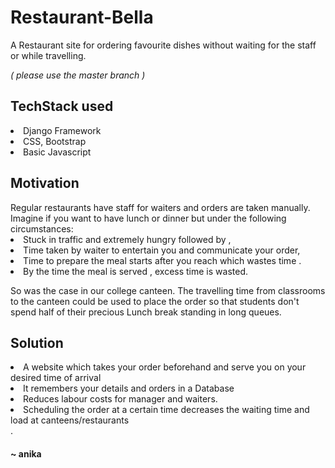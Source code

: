 
<h1>Restaurant-Bella</h1>
 A Restaurant site for ordering favourite dishes without waiting for the staff or while travelling.
 
 <i>( please use the master branch )</i>
 
 <h2> TechStack used </h2>
 <li> Django Framework </li>
 <li>  CSS, Bootstrap </li>
 <li> Basic Javascript</li>
 
 <h2> Motivation  </h2>
  Regular restaurants have staff for waiters and orders are taken manually. Imagine if you want to have lunch or dinner but under the following circumstances:
  <li> Stuck in traffic and extremely hungry followed by , </li>
  <li> Time taken by waiter to entertain you and communicate your order, </li>
  <li> Time to prepare the meal starts after you reach which wastes time .</li>
  <li> By the time the meal is served , excess time is wasted. </li>
  
  So was the case in our college canteen. The travelling time from classrooms to the canteen could be used to place the order so that students don't spend half of their precious Lunch break standing in long queues.
  
 <h2> Solution </h2>
    <li>A  website which takes your order beforehand and serve you on your desired time of arrival </li>
    <li>It remembers your details and orders in a Database </li>
    <li> Reduces labour costs for manager and waiters.</li>
    <li> Scheduling the order at a certain time decreases the waiting time  and load at canteens/restaurants </li>.
    
     
    
  
  
  <h4>
  ~ anika </h4>
    
    

